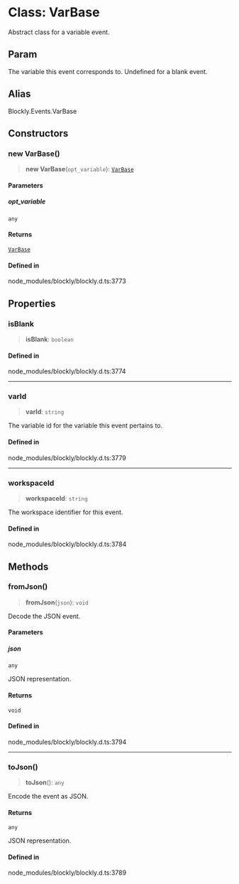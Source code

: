 # Class: VarBase

Abstract class for a variable event.

## Param

The variable this event
corresponds to. Undefined for a blank event.

## Alias

Blockly.Events.VarBase

## Constructors

### new VarBase()

> **new VarBase**(`opt_variable`): [`VarBase`](VarBase.md)

#### Parameters

##### opt_variable

`any`

#### Returns

[`VarBase`](VarBase.md)

#### Defined in

node_modules/blockly/blockly.d.ts:3773

## Properties

### isBlank

> **isBlank**: `boolean`

#### Defined in

node_modules/blockly/blockly.d.ts:3774

---

### varId

> **varId**: `string`

The variable id for the variable this event pertains to.

#### Defined in

node_modules/blockly/blockly.d.ts:3779

---

### workspaceId

> **workspaceId**: `string`

The workspace identifier for this event.

#### Defined in

node_modules/blockly/blockly.d.ts:3784

## Methods

### fromJson()

> **fromJson**(`json`): `void`

Decode the JSON event.

#### Parameters

##### json

`any`

JSON representation.

#### Returns

`void`

#### Defined in

node_modules/blockly/blockly.d.ts:3794

---

### toJson()

> **toJson**(): `any`

Encode the event as JSON.

#### Returns

`any`

JSON representation.

#### Defined in

node_modules/blockly/blockly.d.ts:3789
